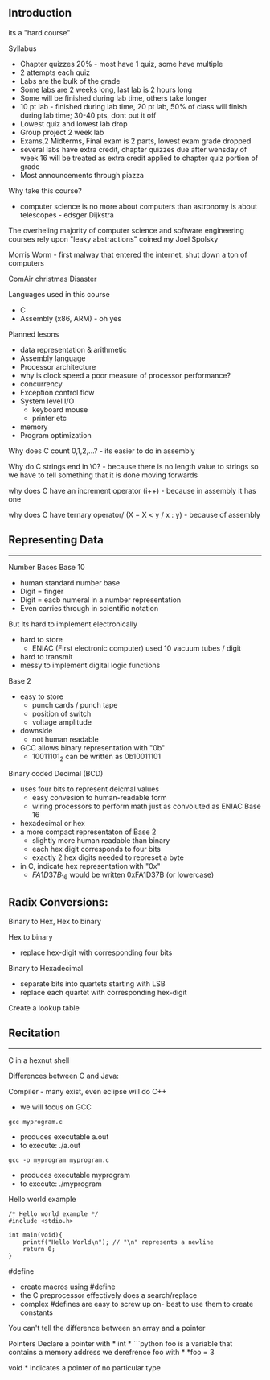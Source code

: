 Introduction
----
its a "hard course"

Syllabus 
* Chapter quizzes 20% - most have 1 quiz, some have multiple 
* 2 attempts each quiz
* Labs are the bulk of the grade
* Some labs are 2 weeks long, last lab is 2 hours long
* Some will be finished during lab time, others take longer
* 10 pt lab - finished during lab time, 20 pt lab, 50% of class will finish during lab time; 30-40 pts, dont put it off
* Lowest quiz and lowest lab drop
* Group project 2 week lab
* Exams,2 Midterms, Final exam is 2 parts, lowest exam grade dropped
* several labs have extra credit, chapter quizzes due after wensday of week 16 will be treated as extra credit applied to chapter quiz portion of grade
* Most announcements through piazza 

Why take this course? 
- computer science is no more about computers than astronomy is about telescopes - edsger Dijkstra

The overheling majority of computer science and software engineering courses rely upon "leaky abstractions"
coined my Joel Spolsky

Morris Worm - first malway that entered the internet, shut down a ton of computers 

ComAir christmas Disaster 

Languages used in this course
- C
- Assembly (x86, ARM) - oh yes

Planned lesons
- data representation & arithmetic 
- Assembly language
- Processor architecture 
- why is clock speed a poor measure of processor performance?
- concurrency 
- Exception control flow
- System level I/O
    - keyboard mouse
    - printer etc
- memory
- Program optimization



Why does C count 0,1,2,...? - its easier to do in assembly 

Why do C strings end in \0? - because there is no length value to strings so we have to tell something that it is done moving forwards

why does C have an increment operator (i++) - because in assembly it has one 

why does C have ternary operator/
(X = X < y / x : y) - because of assembly 

Representing Data 
---
____

Number Bases 
Base 10
- human standard number base
- Digit = finger
- Digit = eacb numeral in a number representation
- Even carries through in scientific notation

But its hard to implement electronically
- hard to store
    - ENIAC (First electronic computer) used 10 vacuum tubes / digit
- hard to transmit
-  messy to implement digital logic functions

Base 2
- easy to store
    - punch cards / punch tape
    - position of switch
    - voltage amplitude 
- downside
    - not human readable
- GCC allows binary representation with "0b"
    - $10011101_2$ can be written as 0b10011101 

Binary coded Decimal (BCD)
- uses four bits to represent deicmal values
    - easy convesion to human-readable form
    - wiring processors to perform math just as convoluted as ENIAC
Base 16
- hexadecimal or hex
- a more compact representaton of Base 2
    - slightly more human readable than binary
    - each hex digit corresponds to four bits
    - exactly 2 hex digits needed to represet a byte
- in C, indicate hex representation with "0x"
    - $FA1D37B_{16}$ would be written 0xFA1D37B (or lowercase)

Radix Conversions:
--
Binary to Hex, Hex to binary

Hex to binary
- replace hex-digit with corresponding four bits

Binary to Hexadecimal
- separate bits into quartets starting with LSB
- replace each quartet with corresponding hex-digit

Create a lookup table


Recitation
----
___

C in a hexnut shell

Differences between C and Java:

Compiler - many exist, even eclipse will do C++ 
- we will focus on GCC

```gcc myprogram.c```
- produces executable a.out
- to execute: ./a.out

```gcc -o myprogram myprogram.c```
- produces executable myprogram
- to execute: ./myprogram

Hello world example 

```
/* Hello world example */
#include <stdio.h>

int main(void){
    printf("Hello World\n"); // "\n" represents a newline
    return 0;
}
```

#define
- create macros using #define
-  the C preprocessor effectively does a search/replace
- complex #defines are easy to screw up on- best to use them to create constants

You can't tell the difference between an array and a pointer

Pointers
Declare a pointer with * 
int * ```python
foo is a variable that contains a memory address
we derefrence foo with *
*foo = 3

void * indicates a pointer of no particular type









